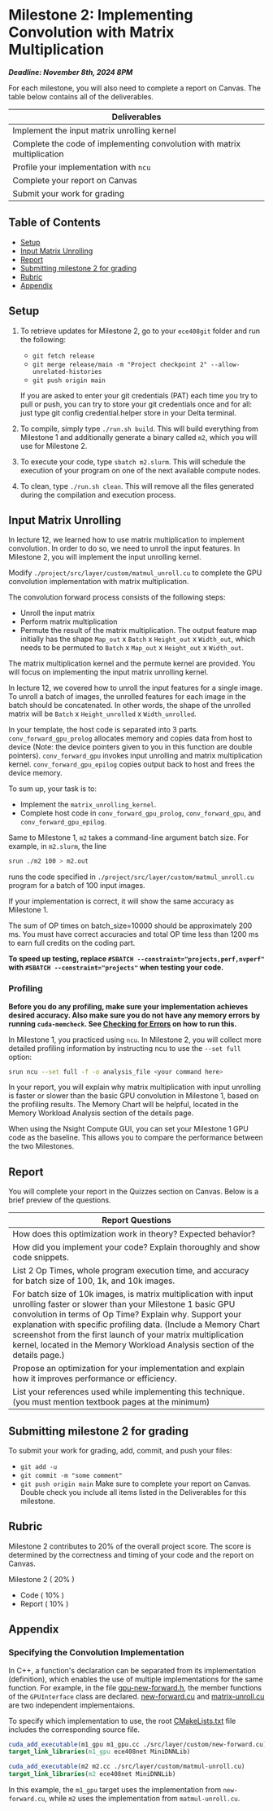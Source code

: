 # Milestone 2: Implementing Convolution with Matrix Multiplication


***Deadline: November 8th, 2024 8PM***

For each milestone, you will also need to complete a report on Canvas. The table below contains all of the deliverables.

| Deliverables                                                             |
| ------------------------------------------------------------------------ |
| Implement the input matrix unrolling kernel                              |
| Complete the code of implementing convolution with matrix multiplication |
| Profile your implementation with `ncu`                                   |
| Complete your report on Canvas                                           |
| Submit your work for grading                                             |

## Table of Contents

- [Setup](#setup)
- [Input Matrix Unrolling](#input-matrix-unrolling)
- [Report](#report)
- [Submitting milestone 2 for grading](#submitting-milestone-2-for-grading)
- [Rubric](#rubric)
- [Appendix](#appendix)

## Setup

1. To retrieve updates for Milestone 2, go to your `ece408git` folder and run the following:

   * `git fetch release`
   * `git merge release/main -m "Project checkpoint 2" --allow-unrelated-histories`
   * `git push origin main`

   If you are asked to enter your git credentials (PAT) each time you try to pull or push, you can try to store your git credentials once and for all: just type git config credential.helper store in your Delta terminal.

2. To compile, simply type `./run.sh build`. This will build everything from Milestone 1 and additionally generate a binary called `m2`, which you will use for Milestone 2.

3. To execute your code, type `sbatch m2.slurm`. This will schedule the execution of your program on one of the next available compute nodes.

4. To clean, type `./run.sh clean`. This will remove all the files generated during the compilation and execution process.

## Input Matrix Unrolling

In lecture 12, we learned how to use matrix multiplication to implement convolution. In order to do so, we need to unroll the input features. In Milestone 2, you will implement the input unrolling kernel.

Modify `./project/src/layer/custom/matmul_unroll.cu` to complete the GPU convolution implementation with matrix multiplication.

The convolution forward process consists of the following steps:
- Unroll the input matrix
- Perform matrix multiplication
- Permute the result of the matrix multiplication. The output feature map initially has the shape `Map_out` x `Batch` x `Height_out` x `Width_out`, which needs to be permuted to `Batch` x `Map_out` x `Height_out` x `Width_out`.

The matrix multiplication kernel and the permute kernel are provided. You will focus on implementing the input matrix unrolling kernel.

In lecture 12, we covered how to unroll the input features for a single image. To unroll a batch of images, the unrolled features for each image in the batch should be concatenated. In other words, the shape of the unrolled matrix will be `Batch` x `Height_unrolled` x `Width_unrolled`.

In your template, the host code is separated into 3 parts. `conv_forward_gpu_prolog` allocates memory and copies data from host to device (Note: the device pointers given to you in this function are double pointers). `conv_forward_gpu` invokes input unrolling and matrix multiplication kernel. `conv_forward_gpu_epilog` copies output back to host and frees the device memory.

To sum up, your task is to:
- Implement the `matrix_unrolling_kernel`.
- Complete host code in `conv_forward_gpu_prolog`, `conv_forward_gpu`, and `conv_forward_gpu_epilog`.

Same to Milestone 1, `m2` takes a command-line argument batch size. For example, in `m2.slurm`, the line

```bash
srun ./m2 100 > m2.out
```

runs the code specified in `./project/src/layer/custom/matmul_unroll.cu` program for a batch of 100 input images.

If your implementation is correct, it will show the same accuracy as Milestone 1.

The sum of OP times on batch_size=10000 should be approximately 200 ms. You must have correct accuracies and total OP time less than 1200 ms to earn full credits on the coding part.

**To speed up testing, replace `#SBATCH --constraint="projects,perf,nvperf"` with `#SBATCH --constraint="projects"` when testing your code.**

### Profiling

**Before you do any profiling, make sure your implementation achieves desired accuracy. Also make sure you do not have any memory errors by running `cuda-memcheck`. See [Checking for Errors](README.md#checking-for-errors) on how to run this.**


In Milestone 1, you practiced using `ncu`. In Milestone 2, you will collect more detailed profiling information by instructing ncu to use the `--set full` option:

```bash
srun ncu --set full -f -o analysis_file <your command here>
```

In your report, you will explain why matrix multiplication with input unrolling is faster or slower than the basic GPU convolution in Milestone 1, based on the profiling results. The Memory Chart will be helpful, located in the Memory Workload Analysis section of the details page.

When using the Nsight Compute GUI, you can set your Milestone 1 GPU code as the baseline. This allows you to compare the performance between the two Milestones.

## Report

You will complete your report in the Quizzes section on Canvas. Below is a brief preview of the questions.

| Report Questions                                                                                                                                                                                                                                                                                                                                                            |
| --------------------------------------------------------------------------------------------------------------------------------------------------------------------------------------------------------------------------------------------------------------------------------------------------------------------------------------------------------------------------- |
| How does this optimization work in theory? Expected behavior?                                                                                                                                                                                                                                                                                                               |
| How did you implement your code? Explain thoroughly and show code snippets.                                                                                                                                                                                                                                                                                                 |
| List 2 Op Times, whole program execution time, and accuracy for batch size of 100, 1k, and 10k images.                                                                                                                                                                                                                                                                      |
| For batch size of 10k images, is matrix multiplication with input unrolling faster or slower than your Milestone 1 basic GPU convolution in terms of Op Time? Explain why. Support your explanation with specific profiling data. (Include a Memory Chart screenshot from the first launch of your matrix multiplication kernel, located in the Memory Workload Analysis section of the details page.) |
| Propose an optimization for your implementation and explain how it improves performance or efficiency.                                                                                                                                                                                                                                                                      |
| List your references used while implementing this technique. (you must mention textbook pages at the minimum)                                                                                                                                                                                                                                                               |

## Submitting milestone 2 for grading

To submit your work for grading, add, commit, and push your files:

* ```git add -u```
* ```git commit -m "some comment"```
* ```git push origin main```
  Make sure to complete your report on Canvas. Double check you include all items listed in the Deliverables for this milestone.

## Rubric

Milestone 2 contributes to 20% of the overall project score. The score is determined by the correctness and timing of your code and the report on Canvas.

Milestone 2 ( 20% )
 * Code ( 10% )
 * Report ( 10% )

## Appendix

### Specifying the Convolution Implementation

In C++, a function's declaration can be separated from its implementation (definition), which enables the use of multiple implementations for the same function. For example, in the file [gpu-new-forward.h](project/src/layer/custom/gpu-new-forward.h), the member functions of the `GPUInterface` class are declared. [new-forward.cu](project/src/layer/custom/new-forward.cu) and [matrix-unroll.cu](project/src/layer/custom/matmul-unroll.cu) are two independent implementaions.

To specify which implementation to use, the root [CMakeLists.txt](project/CMakeLists.txt) file includes the corresponding source file.

```CMake
cuda_add_executable(m1_gpu m1_gpu.cc ./src/layer/custom/new-forward.cu)
target_link_libraries(m1_gpu ece408net MiniDNNLib)

cuda_add_executable(m2 m2.cc ./src/layer/custom/matmul-unroll.cu)
target_link_libraries(m2 ece408net MiniDNNLib)
```

In this example, the `m1_gpu` target uses the implementation from `new-forward.cu`, while `m2` uses the implementation from `matmul-unroll.cu`.
